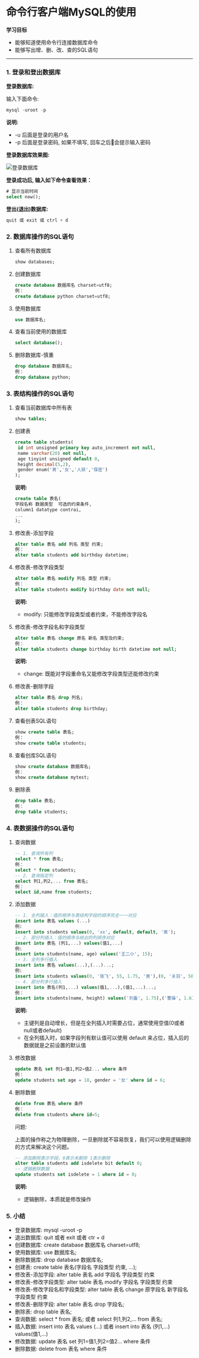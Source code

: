 # 命令行客户端MySQL的使用

**学习目标**

* 能够知道使用命令行连接数据库命令
* 能够写出增、删、改、查的SQL语句

---

### 1. 登录和登出数据库

**登录数据库:**

输入下面命令:

```sql
mysql -uroot -p
```

**说明:**

* -u 后面是登录的用户名
* -p 后面是登录密码, 如果不填写, 回车之后会提示输入密码

**登录数据库效果图:**

![登录数据库](https://tva1.sinaimg.cn/large/e6c9d24ely1h109947hfpj214e0e4juu.jpg)

**登录成功后, 输入如下命令查看效果：**

```sql
# 显示当前时间
select now();
```

**登出\(退出\)数据库:**

```sql
quit 或 exit 或 ctrl + d
```

### 2. 数据库操作的SQL语句

1. 查看所有数据库

   ```sql
   show databases;
   ```

2. 创建数据库

   ```sql
   create database 数据库名 charset=utf8;
   例：
   create database python charset=utf8;
   ```

3. 使用数据库

   ```sql
   use 数据库名;
   ```

4. 查看当前使用的数据库

   ```sql
   select database();
   ```

5. 删除数据库-慎重

   ```sql
   drop database 数据库名;
   例：
   drop database python;
   ```

### 3. 表结构操作的SQL语句

1. 查看当前数据库中所有表

   ```sql
   show tables;
   ```

2. 创建表

   ```sql
   create table students(
    id int unsigned primary key auto_increment not null,
    name varchar(20) not null,
    age tinyint unsigned default 0,
    height decimal(5,2),
    gender enum('男','女','人妖','保密')
   );
   ```

   **说明:**

   ```sql
   create table 表名(
   字段名称 数据类型  可选的约束条件,
   column1 datatype contrai,
   ...
   );
   ```

3. 修改表-添加字段

   ```sql
   alter table 表名 add 列名 类型 约束;
   例：
   alter table students add birthday datetime;
   ```

4. 修改表-修改字段类型

   ```sql
   alter table 表名 modify 列名 类型 约束;
   例：
   alter table students modify birthday date not null;
   ```
   **说明:**
   
   * modify: 只能修改字段类型或者约束，不能修改字段名

5. 修改表-修改字段名和字段类型

   ```sql
   alter table 表名 change 原名 新名 类型及约束;
   例：
   alter table students change birthday birth datetime not null;
   ```
   **说明:**
   
   * change: 既能对字段重命名又能修改字段类型还能修改约束

6. 修改表-删除字段

   ```sql
   alter table 表名 drop 列名;
   例：
   alter table students drop birthday;
   ```

7. 查看创表SQL语句

   ```sql
   show create table 表名;
   例：
   show create table students;
   ```

8. 查看创库SQL语句

   ```sql
   show create database 数据库名;
   例：
   show create database mytest;
   ```

9. 删除表

   ```sql
   drop table 表名;
   例：
   drop table students;
   ```

### 4. 表数据操作的SQL语句

1. 查询数据

   ```sql
   -- 1. 查询所有列
   select * from 表名;
   例：
   select * from students;
   -- 2. 查询指定列
   select 列1,列2,... from 表名;
   例：
   select id,name from students;
   ```

2. 添加数据

   ```sql
   -- 1. 全列插入：值的顺序与表结构字段的顺序完全一一对应
   insert into 表名 values (...)
   例:
   insert into students values(0, 'xx', default, default, '男');
   -- 2. 部分列插入：值的顺序与给出的列顺序对应
   insert into 表名 (列1,...) values(值1,...)
   例:
   insert into students(name, age) values('王二小', 15);
   -- 3. 全列多行插入
   insert into 表名 values(...),(...)...;
   例:
   insert into students values(0, '张飞', 55, 1.75, '男'),(0, '关羽', 58, 1.85, '男');
   -- 4. 部分列多行插入
   insert into 表名(列1,...) values(值1,...),(值1,...)...;
   例：
   insert into students(name, height) values('刘备', 1.75),('曹操', 1.6);
   ```

   **说明:**

   * 主键列是自动增长，但是在全列插入时需要占位，通常使用空值\(0或者null或者default\)
   * 在全列插入时，如果字段列有默认值可以使用 default 来占位，插入后的数据就是之前设置的默认值

3. 修改数据

   ```sql
   update 表名 set 列1=值1,列2=值2... where 条件
   例：
   update students set age = 18, gender = '女' where id = 6;
   ```

4. 删除数据

   ```sql
   delete from 表名 where 条件
   例：
   delete from students where id=5;
   ```

   问题:

   上面的操作称之为物理删除，一旦删除就不容易恢复，我们可以使用逻辑删除的方式来解决这个问题。

   ```sql
   -- 添加删除表示字段，0表示未删除 1表示删除
   alter table students add isdelete bit default 0;
   -- 逻辑删除数据
   update students set isdelete = 1 where id = 8;
   ```

   **说明:**

   * 逻辑删除，本质就是修改操作

### 5. 小结

* 登录数据库: mysql -uroot -p
* 退出数据库: quit 或者 exit 或者 ctr + d
* 创建数据库: create database 数据库名 charset=utf8;
* 使用数据库: use 数据库名;
* 删除数据库: drop database 数据库名;
* 创建表: create table 表名(字段名 字段类型 约束, ...);
* 修改表-添加字段: alter table 表名 add 字段名 字段类型 约束
* 修改表-修改字段类型: alter table 表名 modify 字段名 字段类型 约束
* 修改表-修改字段名和字段类型: alter table 表名 change 原字段名 新字段名 字段类型 约束
* 修改表-删除字段: alter table 表名 drop 字段名;
* 删除表: drop table 表名;
* 查询数据: select * from 表名; 或者 select 列1,列2,... from 表名;
* 插入数据: insert into 表名 values (...) 或者 insert into 表名 (列1,...) values(值1,...)
* 修改数据: update 表名 set 列1=值1,列2=值2... where 条件
* 删除数据: delete from 表名 where 条件











